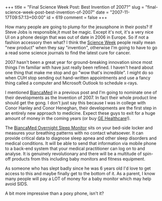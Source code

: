 +++
title = "Final Science Week Post: Best Invention of 2007?"
slug = "final-science-week-post-best-invention-of-2007"
date = "2007-11-17T09:57:13+00:00"
id = 619
comment = false
+++

How many people are going to plump for the jesusphone in their posts? If Steve Jobs is responsible,it must be magic. Except it's not, it's a very nice UI on a phone design that was out of date in 2006 in Europe. So if not a fashion accessory then what? I think the [Science Week](http://www.scienceweek.ie/) people really mean "new product" when they say "invention", otherwise I'm going to have to go a read some science journals to find the latest cure for cancer.

2007 hasn't been a great year for ground-breaking innovation since most things I'm familiar with have just really been refined. I haven't heard about one thing that make me stop and go "wow that's incredible". I might do so when CUH stop sending out hand-written appointments and use a fancy thing called a computer and Microsoft Outlook to schedule x-rays.

I mentioned [BiancaMed](http://www.biancamed.com/) in a previous post and I'm going to nominate one of their developments as the Invention of 2007\. In fact their whole product line should get the gong. I don't just say this because I was in college with Conor Hanley and Conor Heneghan, their developments are the first step in an entirely new approach to medicine. Expect these guys to exit for a huge amount of money in the coming years (or buy [GE Healthcare](http://www.gehealthcare.com/)!).

The [BiancaMed Overnight Sleep Monitor](http://www.biancamed.com/solutions/sleep.php) sits on your bed-side locker and measures your breathing patterns with no contact whatsoever. It can provide critical data to diagnose sleep apnea and other sleep disorders and medical conditions. It will be able to send that information via mobile phone to a back-end system that your medical practitioner can log on to and analyse. It is genuinely revolutionary and there will be a multitude of spin-off products from this including baby monitors and fitness equipment.

As someone who has slept badly since he was 6 years old I'd love to get access to this and maybe finally get to the bottom of it. As a parent, I know many people will pay a LOT of money for a baby monitor which may help avoid SIDS.

A bit more impressive than a poxy phone, isn't it?
